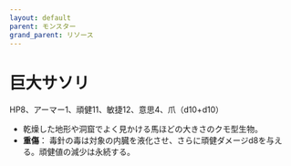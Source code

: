 ```yaml
---
layout: default
parent: モンスター
grand_parent: リソース
---
```


# 巨大サソリ

HP8、アーマー1、頑健11、敏捷12、意思4、爪（d10+d10）

- 乾燥した地形や洞窟でよく見かける馬ほどの大きさのクモ型生物。
- **重傷**： 毒針の毒は対象の内臓を液化させ、さらに頑健ダメージd8を与える。頑健値の減少は永続する。